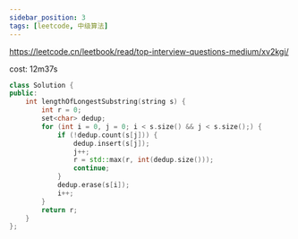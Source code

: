 ```yaml
---
sidebar_position: 3
tags: [leetcode, 中级算法]
---
```


https://leetcode.cn/leetbook/read/top-interview-questions-medium/xv2kgi/

cost: 12m37s

```cpp
class Solution {
public:
    int lengthOfLongestSubstring(string s) {
        int r = 0;
        set<char> dedup;
        for (int i = 0, j = 0; i < s.size() && j < s.size();) {
            if (!dedup.count(s[j])) {
                dedup.insert(s[j]);
                j++;
                r = std::max(r, int(dedup.size()));
                continue;
            }
            dedup.erase(s[i]);
            i++;
        }
        return r;
    }
};
```
